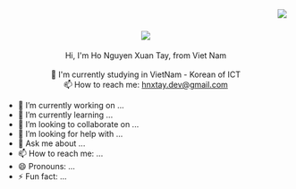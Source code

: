 <img align="right" src="https://visitor-badge.laobi.icu/badge?page_id=hnxtay">

<h1 align="center">
  <a href="https://git.io/typing-svg">
    <img src="https://readme-typing-svg.herokuapp.com/?lines=Hello,+There!+👋;This+is+hnxtay's+profile....;Nice+to+meet+you!&center=true&size=30">
  </a>
</h1>

<p align="center">
  Hi, I'm Ho Nguyen Xuan Tay,  from Viet Nam
  <br>
  <br>
  🔬 I'm currently studying in VietNam - Korean of ICT 
<!--   <br> -->
<!--   🎓 I graduated from -->
<!--   <br>
  🎓 I graduated from Ly Tu Trong High School -->
<!--   <br>
  💻 I love writing code and learn anythings about it -->
  <br>
  📫 How to reach me: <a href="mailto: hnxtay.dev@gmail.com">hnxtay.dev@gmail.com</a>
</p>

- 🔭 I’m currently working on ...
- 🌱 I’m currently learning ...
- 👯 I’m looking to collaborate on ...
- 🤔 I’m looking for help with ...
- 💬 Ask me about ...
- 📫 How to reach me: ...
- 😄 Pronouns: ...
- ⚡ Fun fact: ...

